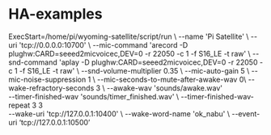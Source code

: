 # HA-examples

ExecStart=/home/pi/wyoming-satellite/script/run \ 
  --name 'Pi Satellite' \ 
  --uri 'tcp://0.0.0.0:10700' \ 
  --mic-command 'arecord -D plughw:CARD=seeed2micvoicec,DEV=0 -r 22050 -c 1 -f S16_LE -t raw' \ 
  --snd-command 'aplay -D plughw:CARD=seeed2micvoicec,DEV=0 -r 22050 -c 1 -f S16_LE -t raw' \ 
  --snd-volume-multiplier 0.35 \ 
  --mic-auto-gain 5 \ 
  --mic-noise-suppression 1 \ 
  --mic-seconds-to-mute-after-awake-wav 0\ 
  --wake-refractory-seconds 3 \ 
  --awake-wav 'sounds/awake.wav' \
  --timer-finished-wav 'sounds/timer_finished.wav' \ 
  --timer-finished-wav-repeat 3 3 \
  --wake-uri 'tcp://127.0.0.1:10400' \ 
  --wake-word-name 'ok_nabu' \ 
  --event-uri ‘tcp://127.0.0.1:10500’
